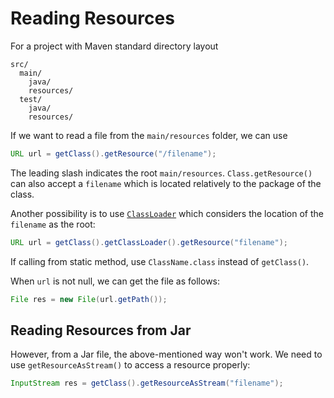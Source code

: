 # Reading Resources

For a project with Maven standard directory layout

```
src/
  main/
    java/
	resources/
  test/
    java/
	resources/
```

If we want to read a file from the `main/resources` folder, we can use

```java
URL url = getClass().getResource("/filename");
```

The leading slash indicates the root `main/resources`. `Class.getResource()` can also accept a `filename` which is located relatively to the package of the class.

Another possibility is to use [`ClassLoader`](https://docs.oracle.com/javase/8/docs/api/java/lang/ClassLoader.html) which considers the location of the `filename` as the root:

```java
URL url = getClass().getClassLoader().getResource("filename");
```

If calling from static method, use `ClassName.class` instead of `getClass()`.

When `url` is not null, we can get the file as follows:

```java
File res = new File(url.getPath());
```

## Reading Resources from Jar

However, from a Jar file, the above-mentioned way won't work. We need to use `getResourceAsStream()` to access a resource properly:

```java
InputStream res = getClass().getResourceAsStream("filename");
```
